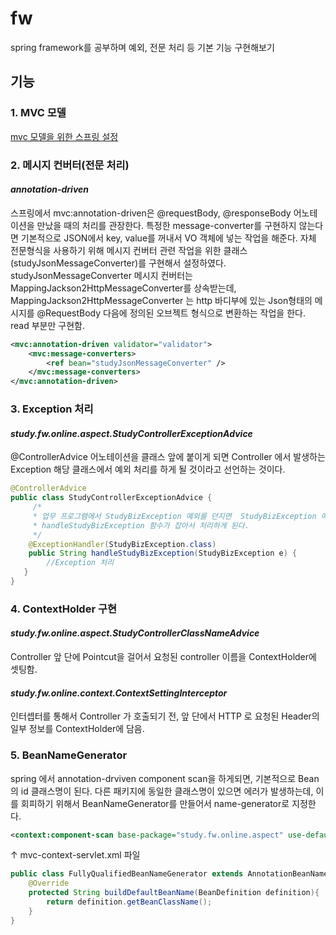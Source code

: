 # fw
spring framework를 공부하며 예외, 전문 처리 등 기본 기능 구현해보기

## 기능
### 1. MVC 모델
[mvc 모델을 위한 스프링 설정](https://github.com/chajs226/study-online/blob/master/README.md)

### 2. 메시지 컨버터(전문 처리)
#### *annotation-driven*
스프링에서 mvc:annotation-driven은 @requestBody, @responseBody 어노테이션을 만났을 때의 처리를 관장한다. 특정한 message-converter를 구현하지 않는다면 기본적으로 JSON에서 key, value를 꺼내서 VO 객체에 넣는 작업을 해준다. 자체 전문형식을 사용하기 위해 메시지 컨버터 관련 작업을 위한 클래스(studyJsonMessageConverter)를 구현해서 설정하였다.
studyJsonMessageConverter 메시지 컨버터는 MappingJackson2HttpMessageConverter를 상속받는데,  MappingJackson2HttpMessageConverter 는 http 바디부에 있는 Json형태의 메시지를 @RequestBody 다음에 정의된 오브젝트 형식으로 변환하는 작업을 한다. read 부분만 구현함.
```xml	
<mvc:annotation-driven validator="validator">	
	<mvc:message-converters>
		<ref bean="studyJsonMessageConverter" />
	</mvc:message-converters>
</mvc:annotation-driven>
```

### 3. Exception 처리
#### *study.fw.online.aspect.StudyControllerExceptionAdvice*
@ControllerAdvice 어노테이션을 클래스 앞에 붙이게 되면 Controller 에서 발생하는 Exception 해당 클래스에서 예외 처리를 하게 될 것이라고 선언하는 것이다.
```java
@ControllerAdvice
public class StudyControllerExceptionAdvice {
     /*
     * 업무 프로그램에서 StudyBizException 예외를 던지면  StudyBizException 예외의 ExcetpionHandler로 선언된 
     * handleStudyBizException 함수가 잡아서 처리하게 된다.
     */
    @ExceptionHandler(StudyBizException.class)
    public String handleStudyBizException(StudyBizException e) {
        //Exception 처리
   }
}
```

### 4. ContextHolder 구현
#### *study.fw.online.aspect.StudyControllerClassNameAdvice*
Controller 앞 단에 Pointcut을 걸어서 요청된 controller 이름을 ContextHolder에 셋팅함.
#### *study.fw.online.context.ContextSettingInterceptor*
인터셉터를 통해서 Controller 가 호출되기 전, 앞 단에서 HTTP 로 요청된 Header의 일부 정보를 ContextHolder에 담음.

### 5. BeanNameGenerator
spring 에서 annotation-drviven component scan을 하게되면, 기본적으로 Bean의 id 클래스명이 된다. 다른 패키지에 동일한 클래스명이 있으면 에러가 발생하는데, 이를 회피하기 위해서 BeanNameGenerator를 만들어서 name-generator로 지정한다.
```xml
<context:component-scan base-package="study.fw.online.aspect" use-default-filters="false" name-generator="study.fw.core.spring.bean.FullyQualifiedBeanNameGenerator">
```
↑ mvc-context-servlet.xml 파일

```java
public class FullyQualifiedBeanNameGenerator extends AnnotationBeanNameGenerator {
    @Override
    protected String buildDefaultBeanName(BeanDefinition definition){
        return definition.getBeanClassName();
    }
}
```
